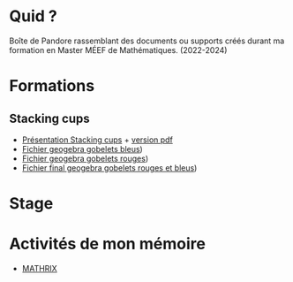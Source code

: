 # Quid ?
Boîte de Pandore rassemblant des documents ou supports créés durant ma formation en Master MÉEF de Mathématiques. (2022-2024)

# Formations
## Stacking cups
- [Présentation Stacking cups](./Formations/Stacking.Cups/index.html) + [version pdf](./Formations/Stacking.Cups/pdf/stacking.cups.pdf)
- [Fichier geogebra gobelets bleus](https://www.geogebra.org/m/rnhdexfe))
- [Fichier geogebra gobelets rouges](https://www.geogebra.org/m/rxdfvqqr))
- [Fichier final geogebra gobelets rouges et bleus](https://www.geogebra.org/m/uvgf5cak))

# Stage


# Activités de mon mémoire
- [MATHRIX](https://maxencedefraiteur.github.io/MATHRIX/)
